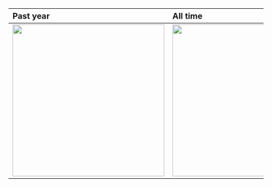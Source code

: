 
|Past year                                                                                                                                           |All time                                                                                                                                            |
| :------------------------------------------------------------------------------------------------------------------------------------------------------ | :------------------------------------------------------------------------------------------------------------------------------------------------------ |
| <a href="https://wakatime.com/share/@fbbdef3a-da9b-4b50-954e-ddb22728438e/8c82a446-ad46-433e-b0fa-811730c742db.png"><img src="https://wakatime.com/share/@fbbdef3a-da9b-4b50-954e-ddb22728438e/8c82a446-ad46-433e-b0fa-811730c742db.png" height="300px"></a> | <a href="https://wakatime.com/share/@fbbdef3a-da9b-4b50-954e-ddb22728438e/5e5f4aec-82cb-4f57-9cc3-31f92ce6c0b4.png"><img src="https://wakatime.com/share/@fbbdef3a-da9b-4b50-954e-ddb22728438e/5e5f4aec-82cb-4f57-9cc3-31f92ce6c0b4.png" height="300px"></a> |

